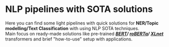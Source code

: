 
# NLP pipelines with SOTA solutions

Here you can find some light pipelines with quick solutions for **NER/Topic modelling/Text Classification** with using NLP SOTA techniques.<br />
Main focus on ready-made solutions like pre-trained **_[BERT](https://arxiv.org/abs/1810.04805)/ [roBERTa](https://arxiv.org/abs/1907.11692)/ [XLnet](https://arxiv.org/abs/1906.08237)_** transformers and brief "how-to-use" setup with applications.
